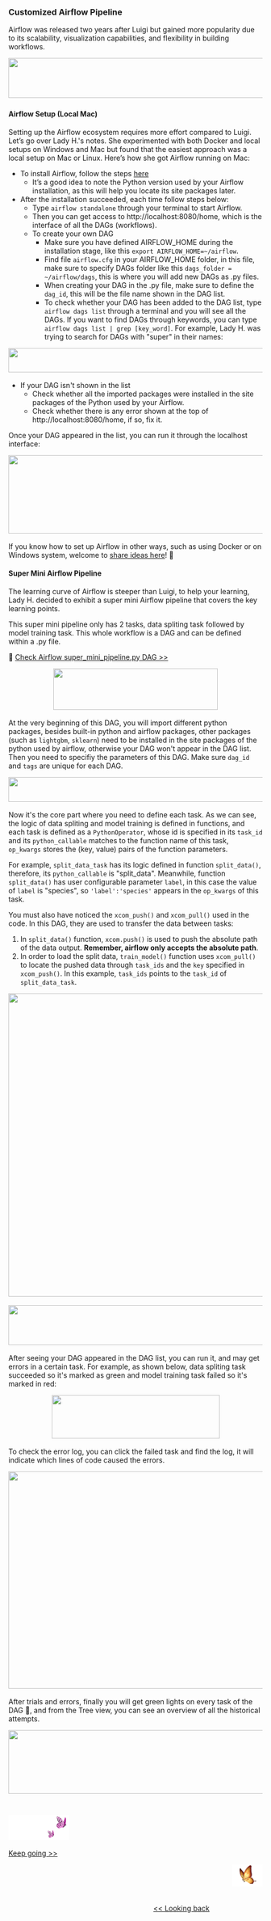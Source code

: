 ### Customized Airflow Pipeline
Airflow was released two years after Luigi but gained more popularity due to its scalability, visualization capabilities, and flexibility in building workflows.

<p align="left">
<img src="https://github.com/lady-h-world/My_Garden/blob/main/images/Garden_Market_images/notes/airflow_dag.png" width="766" height="79" />
</p>


#### Airflow Setup (Local Mac)
Setting up the Airflow ecosystem requires more effort compared to Luigi. Let’s go over Lady H.'s notes. She experimented with both Docker and local setups on Windows and Mac but found that the easiest approach was a local setup on Mac or Linux. Here’s how she got Airflow running on Mac:

* To install Airflow, follow the steps [here][1]
  * It’s a good idea to note the Python version used by your Airflow installation, as this will help you locate its site packages later.
* After the installation succeeded, each time follow steps below:
  * Type `airflow standalone` through your terminal to start Airflow.
  * Then you can get access to http://localhost:8080/home, which is the interface of all the DAGs (workflows).
  * To create your own DAG
    * Make sure you have defined AIRFLOW_HOME during the installation stage, like this `export AIRFLOW_HOME=~/airflow`.
    * Find file `airflow.cfg` in your AIRFLOW_HOME folder, in this file, make sure to specify DAGs folder like this `dags_folder = ~/airflow/dags`, this is where you will add new DAGs as .py files.
    * When creating your DAG in the .py file, make sure to define the `dag_id`, this will be the file name shown in the DAG list.
    * To check whether your DAG has been added to the DAG list, type `airflow dags list` through a terminal and you will see all the DAGs. If you want to find DAGs through keywords, you can type `airflow dags list | grep [key_word]`. For example, Lady H. was trying to search for DAGs with "super" in their names:

<p align="right">
<img src="https://github.com/lady-h-world/My_Garden/blob/main/images/Garden_Market_images/customized_pipeline/dag_list.png" width="1149" height="48" />
</p>

  * If your DAG isn't shown in the list
    * Check whether all the imported packages were installed in the site packages of the Python used by your Airflow.
    * Check whether there is any error shown at the top of http://localhost:8080/home, if so, fix it.

Once your DAG appeared in the list, you can run it through the localhost interface:

<p align="left">
<img src="https://github.com/lady-h-world/My_Garden/blob/main/images/Garden_Market_images/customized_pipeline/trigger_airflow_dag.png" width="1000" height="155" />
</p>

If you know how to set up Airflow in other ways, such as using Docker or on Windows system, welcome to [share ideas here][2]! 💝


#### Super Mini Airflow Pipeline
The learning curve of Airflow is steeper than Luigi, to help your learning, Lady H. decided to exhibit a super mini Airflow pipeline that covers the key learning points.

This super mini pipeline only has 2 tasks, data spliting task followed by model training task. This whole workflow is a DAG and can be defined within a .py file.

🌻 [Check Airflow super_mini_pipeline.py DAG >>][3]

<p align="center">
<img src="https://github.com/lady-h-world/My_Garden/blob/main/images/Garden_Market_images/customized_pipeline/correct_airflow_flow.png" width="326" height="82" />
</p>

At the very beginning of this DAG, you will import different python packages, besides built-in python and airflow packages, other packages (such as `lightgbm`, `sklearn`) need to be installed in the site packages of the python used by airflow, otherwise your DAG won't appear in the DAG list. Then you need to specifiy the parameters of this DAG. Make sure `dag_id` and `tags` are unique for each DAG.

<p align="left">
<img src="https://github.com/lady-h-world/My_Garden/blob/main/images/Garden_Market_images/customized_pipeline/airflow_code2.png" width="566" height="49" />
</p>

Now it's the core part where you need to define each task. As we can see, the logic of data spliting and model training is defined in functions, and each task is defined as a `PythonOperator`, whose id is specified in its `task_id` and its `python_callable` matches to the function name of this task, `op_kwargs` stores the (key, value) pairs of the function parameters. 

For example, `split_data_task` has its logic defined in function `split_data()`, therefore, its `python_callable` is "split_data". Meanwhile, function `split_data()` has user configurable parameter `label`, in this case the value of `label` is "species", so `'label':'species'` appears in the `op_kwargs` of this task.

You must also have noticed the `xcom_push()` and `xcom_pull()` used in the code. In this DAG, they are used to transfer the data between tasks:

1. In `split_data()` function, `xcom.push()` is used to push the absolute path of the data output. <b>Remember, airflow only accepts the absolute path</b>.
2. In order to load the split data, `train_model()` function uses `xcom_pull()` to locate the pushed data through `task_ids` and the `key` specified in `xcom_push()`. In this example, `task_ids` points to the `task_id` of `split_data_task`.

<p align="left">
<img src="https://github.com/lady-h-world/My_Garden/blob/main/images/Garden_Market_images/customized_pipeline/airflow_code3.png" width="1000" height="600" />
</p>

<p align="left">
<img src="https://github.com/lady-h-world/My_Garden/blob/main/images/Garden_Market_images/notes/airflow_xcom.png" width="766" height="79" />
</p>

After seeing your DAG appeared in the DAG list, you can run it, and may get errors in a certain task. For example, as shown below,  data spliting task succeeded so it's marked as green and model training task failed so it's marked in red:

<p align="center">
<img src="https://github.com/lady-h-world/My_Garden/blob/main/images/Garden_Market_images/customized_pipeline/airflow_error_flow.png" width="333" height="86" />
</p>

To check the error log, you can click the failed task and find the log, it will indicate which lines of code caused the errors.

<p align="left">
<img src="https://github.com/lady-h-world/My_Garden/blob/main/images/Garden_Market_images/customized_pipeline/airflow_error_log.png" width="1000" height="430" />
</p>

After trials and errors, finally you will get green lights on every task of the DAG 🥳, and from the Tree view, you can see an overview of all the historical attempts.

<p align="center">
<img src="https://github.com/lady-h-world/My_Garden/blob/main/images/Garden_Market_images/customized_pipeline/airflow_flow.png" width="510" height="126" />
</p>

#
<p align="left">
<img src="https://github.com/lady-h-world/My_Garden/blob/main/images/follow_us.png" width="120" height="50" />
</p>

[Keep going >>][4]

<p align="right">
<img src="https://github.com/lady-h-world/My_Garden/blob/main/images/going_back.png" width="60" height="44" />
</p>

&nbsp;&nbsp;&nbsp;&nbsp;&nbsp;&nbsp;&nbsp;&nbsp;&nbsp;&nbsp;&nbsp;&nbsp;&nbsp;&nbsp;&nbsp;&nbsp;&nbsp;&nbsp;&nbsp;&nbsp;&nbsp;&nbsp;&nbsp;&nbsp;&nbsp;&nbsp;&nbsp;&nbsp;&nbsp;&nbsp;&nbsp;&nbsp;&nbsp;&nbsp;&nbsp;&nbsp;&nbsp;&nbsp;&nbsp;&nbsp;&nbsp;&nbsp;&nbsp;&nbsp;&nbsp;&nbsp;&nbsp;&nbsp;&nbsp;&nbsp;&nbsp;&nbsp;&nbsp;&nbsp;&nbsp;&nbsp;&nbsp;&nbsp;&nbsp;&nbsp;&nbsp;&nbsp;&nbsp;&nbsp;&nbsp;&nbsp;&nbsp;&nbsp;&nbsp;&nbsp;&nbsp;&nbsp;&nbsp;&nbsp;&nbsp;&nbsp;&nbsp;&nbsp;&nbsp;&nbsp;&nbsp;&nbsp;&nbsp;&nbsp;&nbsp;&nbsp;&nbsp;&nbsp;&nbsp;&nbsp;&nbsp;&nbsp;&nbsp;&nbsp;&nbsp;&nbsp;&nbsp;&nbsp;&nbsp;&nbsp;&nbsp;&nbsp;&nbsp;&nbsp;&nbsp;&nbsp;&nbsp;&nbsp;&nbsp;&nbsp;&nbsp;&nbsp;&nbsp;&nbsp;&nbsp;&nbsp;&nbsp;&nbsp;&nbsp;&nbsp;&nbsp;&nbsp;&nbsp;&nbsp;&nbsp;&nbsp;&nbsp;&nbsp;&nbsp;&nbsp;&nbsp;&nbsp;&nbsp;&nbsp;&nbsp;&nbsp;&nbsp;&nbsp;&nbsp;&nbsp;&nbsp;&nbsp;&nbsp;&nbsp;&nbsp;&nbsp;&nbsp;&nbsp;&nbsp;&nbsp;&nbsp;&nbsp;&nbsp;&nbsp;&nbsp;&nbsp;&nbsp;&nbsp;&nbsp;&nbsp;&nbsp;&nbsp;&nbsp;&nbsp;&nbsp;&nbsp;&nbsp;&nbsp;&nbsp;&nbsp;&nbsp;&nbsp;&nbsp;&nbsp;&nbsp;&nbsp;&nbsp;&nbsp;&nbsp;&nbsp;&nbsp;&nbsp;&nbsp;&nbsp;&nbsp;&nbsp;&nbsp;&nbsp;&nbsp;&nbsp;&nbsp;&nbsp;&nbsp;&nbsp;&nbsp;&nbsp;&nbsp;&nbsp;&nbsp;&nbsp;&nbsp;[<< Looking back][5]
 

[1]:https://airflow.apache.org/docs/apache-airflow/stable/start/local.html
[2]:https://github.com/lady-h-world/My_Garden/discussions/categories/open-end-discussions
[3]:https://github.com/lady-h-world/My_Garden/blob/main/code/garden_market/airflow_pipeline/super_mini_pipeline.py
[4]:https://github.com/lady-h-world/My_Garden/blob/main/reading_pages/Garden_Market/customized_pipeline6.md
[5]:https://github.com/lady-h-world/My_Garden/blob/main/reading_pages/Garden_Market/customized_pipeline4.md
